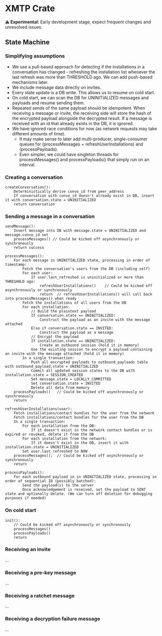 # XMTP Crate

**⚠️ Experimental:** Early development stage, expect frequent changes and unresolved issues.

## State Machine

### Simplifying assumptions

- We use a pull-based approach for detecting if the installations in a conversation has changed - refreshing the installation list whenever the last refresh was more than THRESHOLD ago. We can add push-based mechanisms later.
- We include message data directly on invites.
- Every state update is a DB write. This allows us to resume on cold start.
- On cold start, we can scan the DB for UNINITIALIZED messages and payloads and resume sending them.
- Repeated sends of the same payload should be idempotent. When receiving a message or invite, the receiving side will store the hash of the encrypted payload alongside the decrypted result. If a message is received with an id that already exists in the DB, it is ignored.
- We have ignored race conditions for now (as network requests may take different amounts of time).
  - It may make sense to later add multi-producer, single-consumer queues for (processMessages + refreshUserInstallations) and (processPayloads).
  - Even simpler, we could have singleton threads for processMessages() and processPayloads() that simply run on an interval.

### Creating a conversation

```
createConversation():
    Deterministically derive convo_id from peer_address
    If conversation with convo_id doesn't already exist in DB, insert it with conversation.state = UNINITIALIZED
    return conversation
```

### Sending a message in a conversation

```
sendMessage():
    Insert message into DB with message.state = UNINITIALIZED and message.convo_id set
    processMessages() // Could be kicked off asynchronously or synchronously
    return success

processMessages():
    For each message in UNINITIALIZED state, processing in order of timestamp:
        Fetch the conversation's users from the DB (including self)
        For each user:
            If user.last_refreshed is uninitialized or more than THRESHOLD ago:
                refreshUserInstallations()    // Could be kicked off asynchronously or synchronously
                return  // refreshUserInstallations() will call back into processMessages() when ready
        Fetch the installations of all users from the DB
        For each installation:
            // Build the plaintext payload
            If conversation.state == UNINITIALIZED:
                Construct the payload as an invite with the message attached
            Else if conversation.state == INVITED:
                Construct the payload as a message
            // Encrypt the payload
            If installation.state == UNINITIALIZED:
                Create an outbound session (hold it in memory)
            Use the existing session to encrypt a payload containing an invite with the message attached (hold it in memory)
        In a single transaction:
            Push all encrypted payloads to outbound_payloads table with outbound_payload.state = UNINITIALIZED
            Commit all updated session states to the DB with installation.state = SESSION_CREATED
            Set message.state = LOCALLY_COMMITTED
            Set conversation.state = INVITED
            Delete all data from memory
    processPayloads()   // Could be kicked off asynchronously or synchronously
    return

refreshUserInstallations(user):
    Fetch installations/contact bundles for the user from the network
    Fetch installations/contact bundles for the user from the DB
    In a single transaction:
        For each installation from the DB:
            If it doesn't exist in the network contact bundles or is expired or revoked, delete it from the DB
        For each installation from the network:
            If it doesn't exist in the DB, insert it with installation.state = UNINITIALIZED
        Set user.last_refreshed to NOW
    processMessages();  // Could be kicked off asynchronously or synchronously
    return

processPayloads():
    For each outbound payload in in UNINITIALIZED state, processing in order of sequential ID (possibly batched):
        Send the payload(s) to the server
        Once acknowledgement is received, set the payload to SENT state and optionally delete. (We can turn off deletion for debugging purposes if needed)
```

### On cold start

```
init():
    // Could be kicked off asynchronously or synchronously
    processMessages()
    processPayloads()
    return
```

### Receiving an invite

...

### Receiving a pre-key message

...

### Receiving a ratchet message

...

### Receiving a decryption failure message

...

